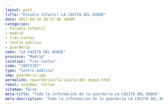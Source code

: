 ```yaml
---
layout: post
title: "Escuela Infantil LA CASITA DEL DUQUE"
date: 2017-09-20 20:57:05 +0200
categories:
- Escuela Infantil
- madrid
- tres-cantos
- Centro público
- guarderia
name: "LA CASITA DEL DUQUE"
province: "Madrid"
location: "Tres Cantos"
code: "28073197"
type: "Centro público"
img: guarderia.jpg
permalink: /guarderias/la-casita-del-duque.html
robot: noindex, follow
sitemap: false
meta-title: "Toda la información de la guardería LA CASITA DEL DUQUE"
meta-description: "Toda la información de la guardería LA CASITA DEL DUQUE"
---
```

